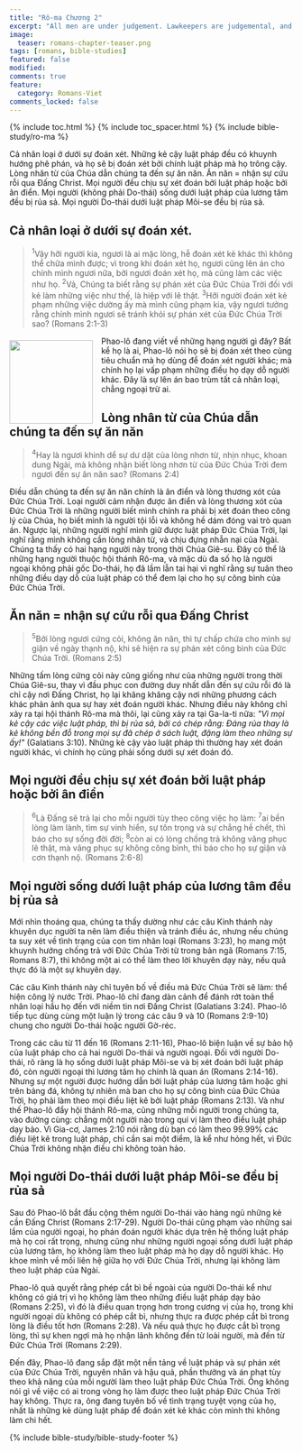 ```yaml
---
title: "Rô-ma Chương 2"
excerpt: "All men are under judgement. Lawkeepers are judgemental, and they will be judged by the very law they uphold. God's kindness that leads you to repentance. Unrepentance = not submitting to salvation through Christ. All will be judged according to the law or to grace. All Gentiles who live under the moral law in their hearts are condemned. All Jews under Mosaic Law are condemned."
image: 
  teaser: romans-chapter-teaser.png
tags: [romans, bible-studies]
featured: false
modified:
comments: true
feature:
  category: Romans-Viet
comments_locked: false
---
```


{% include toc.html %}
{% include toc_spacer.html %}
{% include bible-study/ro-ma %}

Cả nhân loại ở dưới sự đoán xét. Những kẻ cậy luật pháp đều có khuynh hướng phê phán, và họ sẽ bị đoán xét bởi chính luật pháp mà họ trông cậy. Lòng nhân từ của Chúa dẫn chúng ta đến sự ăn năn. Ăn năn = nhận sự cứu rỗi qua Đấng Christ. Mọi người đều chịu sự xét đoán bởi luật pháp hoặc bởi ân điển. Mọi người (không phải Do-thái) sống dưới luật pháp của lương tâm đều bị rủa sả. Mọi người Do-thái dưới luật pháp Môi-se đều bị rủa sả.

## Cả nhân loại ở dưới sự đoán xét.

> <sup>1</sup>Vậy hỡi người kia, ngươi là ai mặc lòng, hễ đoán xét kẻ khác thì không thể chữa mình được; vì trong khi đoán xét họ, ngươi cũng lên án cho chính mình ngươi nữa, bởi ngươi đoán xét họ, mà cũng làm các việc như họ. <sup>2</sup>Vả, Chúng ta biết rằng sự phán xét của Đức Chúa Trời đối với kẻ làm những việc như thế, là hiệp với lẽ thật. <sup>3</sup>Hỡi người đoán xét kẻ phạm những việc dường ấy mà mình cũng phạm kia, vậy ngươi tưởng rằng chính mình ngươi sẽ tránh khỏi sự phán xét của Đức Chúa Trời sao? (Romans 2:1-3)

<div>
<p>
<img alt src="{{ site.url }}/assets/images/no-condemnation.jpg" style="border: 0px none; margin: 7px 15px 0px 0px; max-width: 100%; height: 148px; padding: 0px; float: left;">
Phao-lô đang viết về những hạng người gì đây? Bất kể họ là ai, Phao-lô nói họ sẽ bị đoán xét theo cùng tiêu chuẩn mà họ dùng để đoán xét người khác; mà chính họ lại vấp phạm những điều họ dạy dỗ người khác. Đây là sự lên án bao trùm tất cả nhân loại, chẳng ngoại trừ ai.
</p>
</div>

## Lòng nhân từ của Chúa dẫn chúng ta đến sự ăn năn

> <sup>4</sup>Hay là ngươi khinh dể sự dư dật của lòng nhơn từ, nhịn nhục, khoan dung Ngài, mà không nhận biết lòng nhơn từ của Đức Chúa Trời đem ngươi đến sự ăn năn sao? (Romans 2:4)

Điều dẫn chúng ta đến sự ăn năn chính là ân điển và lòng thương xót của Đức Chúa Trời. Loại người cảm nhận được ân điển và lòng thương xót của Đức Chúa Trời là những người biết mình chính ra phải bị xét đoán theo công lý của Chúa, họ biết mình là người tội lỗi và không hề dám đóng vai trò quan án. Ngược lại, những người nghĩ mình giữ được luật pháp Đức Chúa Trời, lại nghĩ rằng mình không cần lòng nhân từ, và chịu đựng nhẫn nại của Ngài. Chúng ta thấy có hai hạng người này trong thời Chúa Giê-su. Đây có thể là những hạng người thuộc hội thánh Rô-ma, và mặc dù đa số họ là người ngoại không phải gốc Do-thái, họ đã lầm lẫn tai hại vì nghĩ rằng sự tuân theo những điều dạy dỗ của luật pháp có thể đem lại cho họ sự công bình của Đức Chúa Trời.

## Ăn năn = nhận sự cứu rỗi qua Đấng Christ

> <sup>5</sup>Bởi lòng ngươi cứng cỏi, không ăn năn, thì tự chấp chứa cho mình sự giận về ngày thạnh nộ, khi sẽ hiện ra sự phán xét công bình của Đức Chúa Trời. (Romans 2:5)

Những tấm lòng cứng cỏi này cũng giống như của những người trong thời Chúa Giê-su, thay vì đầu phục con đường duy nhất dẫn đến sự cứu rỗi đó là chỉ cậy nơi Đấng Christ, họ lại khăng khăng cậy nơi những phương cách khác phản ảnh qua sự hay xét đoán người khác. Nhưng điều này không chỉ xảy ra tại hội thánh Rô-ma mà thôi, lại cũng xảy ra tại Ga-la-ti nữa: <span style="font-style: italic;">"Vì mọi kẻ cậy các việc luật pháp, thì bị rủa sả, bởi có chép rằng: Đáng rủa thay là kẻ không bền đỗ trong mọi sự đã chép ở sách luật, đặng làm theo những sự ấy!"</span> (Galatians 3:10). Những kẻ cậy vào luật pháp thì thường hay xét đoán người khác, vì chính họ cũng phải sống dưới sự xét đoán đó.

## Mọi người đều chịu sự xét đoán bởi luật pháp hoặc bởi ân điển

> <sup>6</sup>Là Đấng sẽ trả lại cho mỗi người tùy theo công việc họ làm: <sup>7</sup>ai bền lòng làm lành, tìm sự vinh hiển, sự tôn trọng và sự chẳng hề chết, thì báo cho sự sống đời đời; <sup>8</sup>còn ai có lòng chống trả không vâng phục lẽ thật, mà vâng phục sự không công bình, thì báo cho họ sự giận và cơn thạnh nộ. (Romans 2:6-8)

## Mọi người sống dưới luật pháp của lương tâm đều bị rủa sả

Mới nhìn thoáng qua, chúng ta thấy dường như các câu Kinh thánh này khuyên dục người ta nên làm điều thiện và tránh điều ác, nhưng nếu chúng ta suy xét về tình trạng của con tim nhân loại (Romans 3:23), họ mang một khuynh hướng chống trả với Đức Chúa Trời từ trong bản ngã (Romans 7:15, Romans 8:7), thì không một ai có thể làm theo lời khuyên dạy này, nếu quả thực đó là một sự khuyên dạy.

Các câu Kinh thánh này chỉ tuyên bố về điều mà Đức Chúa Trời sẽ làm: thể hiện công lý nước Trời. Phao-lô chỉ đang dàn cảnh để đánh rớt toàn thể nhân loại hầu họ đến với niềm tin nơi Đấng Christ (Galatians 3:24). Phao-lô tiếp tục dùng cùng một luận lý trong các câu 9 và 10 (Romans 2:9-10) chung cho người Do-thái hoặc người Gờ-réc.

Trong các câu từ 11 đến 16 (Romans 2:11-16), Phao-lô biện luận về sự bảo hộ của luật pháp cho cả hai người Do-thái và người ngoại. Đối với người Do-thái, rõ ràng là họ sống dưới luật pháp Môi-se và bị xét đoán bởi luật pháp đó, còn người ngoại thì lương tâm họ chính là quan án (Romans 2:14-16). Nhưng sự một người được hướng dẫn bởi luật pháp của lương tâm hoặc ghi trên bảng đá, không tự nhiên mà ban cho họ sự công bình của Đức Chúa Trời, họ phải làm theo mọi điều liệt kê bởi luật pháp (Romans 2:13). Và như thế Phao-lô đẩy hội thánh Rô-ma, cũng những mỗi người trong chúng ta, vào đường cùng: chẳng một người nào trong quí vị làm theo điều luật pháp dạy bảo. Vì Gia-cơ, James 2:10 nói rằng dù bạn có làm theo 99.99% các điều liệt kê trong luật pháp, chỉ cần sai một điểm, là kể như hỏng hết, vì Đức Chúa Trời không nhận điều chi không toàn hảo.

## Mọi người Do-thái dưới luật pháp Môi-se đều bị rủa sả

Sau đó Phao-lô bắt đầu cộng thêm người Do-thái vào hàng ngũ những kẻ cần Đấng Christ (Romans 2:17-29). Người Do-thái cũng phạm vào những sai lầm của người ngoại, họ phán đoán người khác dựa trên hệ thống luật pháp mà họ coi rất trọng, nhưng cũng như những người ngoại sống dưới luật pháp của lương tâm, họ không làm theo luật pháp mà họ dạy dỗ người khác. Họ khoe mình về mối liên hệ giữa họ với Đức Chúa Trời, nhưng lại không làm theo luật pháp của Ngài.

Phao-lô quả quyết rằng phép cắt bì bề ngoài của người Do-thái kể như không có giá trị vì họ không làm theo những điều luật pháp dạy bảo (Romans 2:25), vì đó là điều quan trọng hơn trong cương vị của họ, trong khi người ngoại dù không có phép cắt bì, nhưng thực ra được phép cắt bì trong lòng là điều tốt hơn (Romans 2:28). Và nếu quả thực họ được cắt bì trong lòng, thì sự khen ngợi mà họ nhận lãnh không đến từ loài người, mà đến từ Đức Chúa Trời (Romans 2:29).

Đến đây, Phao-lô đang sắp đặt một nền tảng về luật pháp và sự phán xét của Đức Chúa Trời, nguyên nhân và hậu quả, phần thưởng và án phạt tùy theo khả năng của mỗi người làm theo luật pháp Đức Chúa Trời. Ông không nói gì về việc có ai trong vòng họ làm được theo luật pháp Đức Chúa Trời hay không. Thực ra, ông đang tuyên bố về tình trạng tuyệt vọng của họ, nhất là những kẻ dùng luật pháp để đoán xét kẻ khác còn mình thì không làm chi hết.


{% include bible-study/bible-study-footer %}


